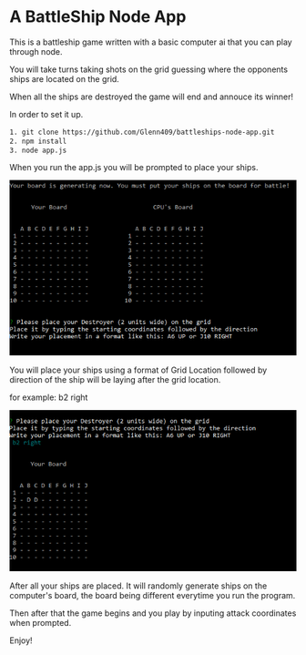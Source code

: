 # A BattleShip Node App

This is a battleship game written with a basic computer ai that you can play through node.

You will take turns taking shots on the grid guessing where the opponents ships are located on the grid.

When all the ships are destroyed the game will end and annouce its winner!

In order to set it up.

    1. git clone https://github.com/Glenn409/battleships-node-app.git
    2. npm install
    3. node app.js

When you run the app.js you will be prompted to place your ships.

![Image](https://raw.githubusercontent.com/Glenn409/battleships-node-app/master/images/Screenshot_1.png)

You will place your ships using a format of Grid Location followed by direction of the ship will be laying after the grid location.

for example: b2 right

![image](https://raw.githubusercontent.com/Glenn409/battleships-node-app/master/images/Screenshot_2.png)

After all your ships are placed. It will randomly generate ships on the computer's board, the board being different everytime you run the program.

Then after that the game begins and you play by inputing attack coordinates when prompted.

Enjoy!